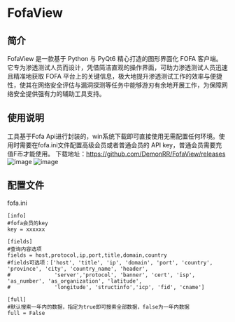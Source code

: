# FofaView

## 简介
FofaView 是一款基于 Python 与 PyQt6 精心打造的图形界面化 FOFA 客户端。它专为渗透测试人员而设计，凭借简洁直观的操作界面，可助力渗透测试人员迅速且精准地获取 FOFA 平台上的关键信息，极大地提升渗透测试工作的效率与便捷性，使其在网络安全评估与漏洞探测等任务中能够游刃有余地开展工作，为保障网络安全提供强有力的辅助工具支持。
## 使用说明
工具基于Fofa Api进行封装的，win系统下载即可直接使用无需配置任何环境。使用时需要在fofa.ini文件配置高级会员或者普通会员的 API key，普通会员需要充值F币才能使用。
下载地址：https://github.com/DemonRR/FofaView/releases
![image](https://github.com/user-attachments/assets/c3cd6761-1a98-4117-a822-53c85a5468a1)
![image](https://github.com/user-attachments/assets/8e942504-8006-4faf-95b3-25a7df30d7ad)
## 配置文件
fofa.ini
```
[info]
#fofa会员的key
key = xxxxxx

[fields]
#查询内容选项
fields = host,protocol,ip,port,title,domain,country
#fields可选项：['host', 'title', 'ip', 'domain', 'port', 'country', 'province', 'city', 'country_name', 'header',
#              'server','protocol', 'banner', 'cert', 'isp', 'as_number', 'as_organization', 'latitude',
#              'longitude', 'structinfo','icp', 'fid', 'cname']

[full]
#默认搜索一年内的数据，指定为true即可搜索全部数据，false为一年内数据
full = False
```

